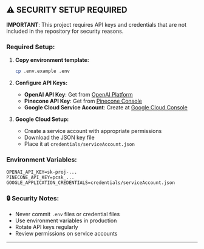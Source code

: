 ## ⚠️ SECURITY SETUP REQUIRED

**IMPORTANT**: This project requires API keys and credentials that are not included in the repository for security reasons.

### Required Setup:

1. **Copy environment template:**
   ```bash
   cp .env.example .env
   ```

2. **Configure API Keys:**
   - **OpenAI API Key**: Get from [OpenAI Platform](https://platform.openai.com/api-keys)
   - **Pinecone API Key**: Get from [Pinecone Console](https://app.pinecone.io/)
   - **Google Cloud Service Account**: Create at [Google Cloud Console](https://console.cloud.google.com/)

3. **Google Cloud Setup:**
   - Create a service account with appropriate permissions
   - Download the JSON key file
   - Place it at `credentials/serviceAccount.json`

### Environment Variables:
```env
OPENAI_API_KEY=sk-proj-...
PINECONE_API_KEY=pcsk_...
GOOGLE_APPLICATION_CREDENTIALS=credentials/serviceAccount.json
```

### 🔒 Security Notes:
- Never commit `.env` files or credential files
- Use environment variables in production
- Rotate API keys regularly
- Review permissions on service accounts

---
